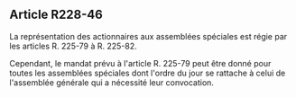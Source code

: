 Article R228-46
----
La représentation des actionnaires aux assemblées spéciales est régie par les
articles R. 225-79 à R. 225-82.

Cependant, le mandat prévu à l'article R. 225-79 peut être donné pour toutes les
assemblées spéciales dont l'ordre du jour se rattache à celui de l'assemblée
générale qui a nécessité leur convocation.
